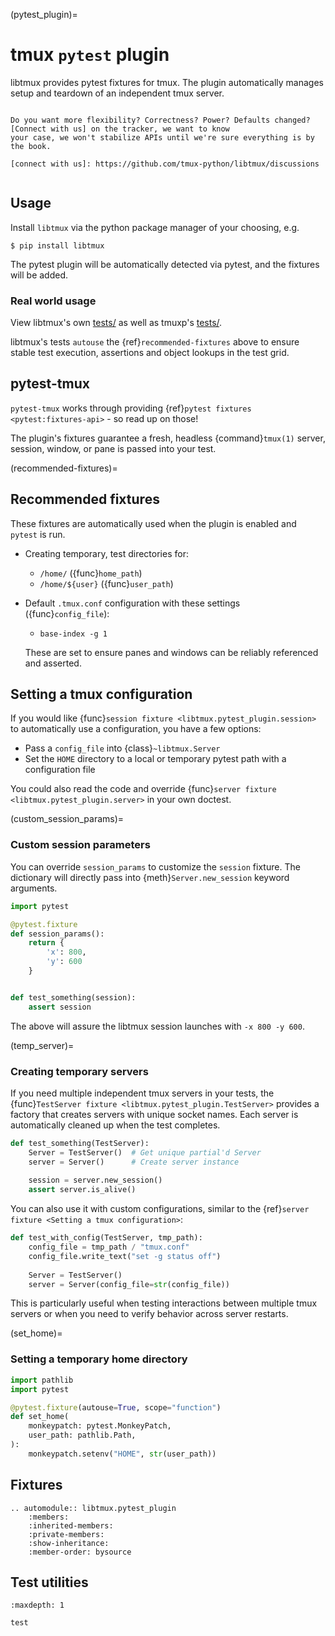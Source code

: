 (pytest_plugin)=

# tmux `pytest` plugin

libtmux provides pytest fixtures for tmux. The plugin automatically manages setup and teardown of an
independent tmux server.

```{seealso} Using the pytest plugin?

Do you want more flexibility? Correctness? Power? Defaults changed? [Connect with us] on the tracker, we want to know
your case, we won't stabilize APIs until we're sure everything is by the book.

[connect with us]: https://github.com/tmux-python/libtmux/discussions

```

```{module} libtmux.pytest_plugin

```

## Usage

Install `libtmux` via the python package manager of your choosing, e.g.

```console
$ pip install libtmux
```

The pytest plugin will be automatically detected via pytest, and the fixtures will be added.

### Real world usage

View libtmux's own [tests/](https://github.com/tmux-python/libtmux/tree/master/tests) as well as
tmuxp's [tests/](https://github.com/tmux-python/tmuxp/tree/master/tests).

libtmux's tests `autouse` the {ref}`recommended-fixtures` above to ensure stable test execution, assertions and
object lookups in the test grid.

## pytest-tmux

`pytest-tmux` works through providing {ref}`pytest fixtures <pytest:fixtures-api>` - so read up on
those!

The plugin's fixtures guarantee a fresh, headless {command}`tmux(1)` server, session, window, or pane is
passed into your test.

(recommended-fixtures)=

## Recommended fixtures

These fixtures are automatically used when the plugin is enabled and `pytest` is run.

- Creating temporary, test directories for:
  - `/home/` ({func}`home_path`)
  - `/home/${user}` ({func}`user_path`)
- Default `.tmux.conf` configuration with these settings ({func}`config_file`):

  - `base-index -g 1`

  These are set to ensure panes and windows can be reliably referenced and asserted.

## Setting a tmux configuration

If you would like {func}`session fixture <libtmux.pytest_plugin.session>` to automatically use a configuration, you have a few
options:

- Pass a `config_file` into {class}`~libtmux.Server`
- Set the `HOME` directory to a local or temporary pytest path with a configuration file

You could also read the code and override {func}`server fixture <libtmux.pytest_plugin.server>` in your own doctest.

(custom_session_params)=

### Custom session parameters

You can override `session_params` to customize the `session` fixture. The
dictionary will directly pass into {meth}`Server.new_session` keyword arguments.

```python
import pytest

@pytest.fixture
def session_params():
    return {
        'x': 800,
        'y': 600
    }


def test_something(session):
    assert session
```

The above will assure the libtmux session launches with `-x 800 -y 600`.

(temp_server)=

### Creating temporary servers

If you need multiple independent tmux servers in your tests, the {func}`TestServer fixture <libtmux.pytest_plugin.TestServer>` provides a factory that creates servers with unique socket names. Each server is automatically cleaned up when the test completes.

```python
def test_something(TestServer):
    Server = TestServer()  # Get unique partial'd Server
    server = Server()      # Create server instance
    
    session = server.new_session()
    assert server.is_alive()
```

You can also use it with custom configurations, similar to the {ref}`server fixture <Setting a tmux configuration>`:

```python
def test_with_config(TestServer, tmp_path):
    config_file = tmp_path / "tmux.conf"
    config_file.write_text("set -g status off")
    
    Server = TestServer()
    server = Server(config_file=str(config_file))
```

This is particularly useful when testing interactions between multiple tmux servers or when you need to verify behavior across server restarts.

(set_home)=

### Setting a temporary home directory

```python
import pathlib
import pytest

@pytest.fixture(autouse=True, scope="function")
def set_home(
    monkeypatch: pytest.MonkeyPatch,
    user_path: pathlib.Path,
):
    monkeypatch.setenv("HOME", str(user_path))
```

## Fixtures

```{eval-rst}
.. automodule:: libtmux.pytest_plugin
    :members:
    :inherited-members:
    :private-members:
    :show-inheritance:
    :member-order: bysource
```

## Test utilities

```{toctree}
:maxdepth: 1

test
```
